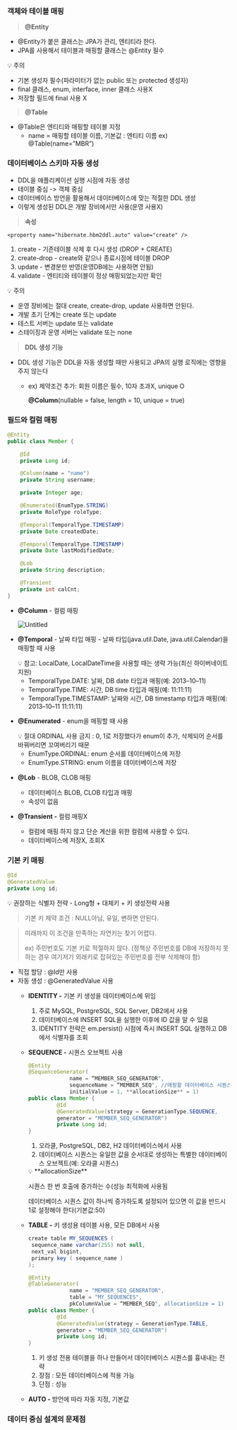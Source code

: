 ### 객체와 테이블 매핑

> **@Entity**

- @Entity가 붙은 클래스는 JPA가 관리, 엔티티라 한다.
- JPA를 사용해서 테이블과 매핑할 클래스는 @Entity 필수

<aside> 💡 주의

</aside>

- 기본 생성자 필수(파라미터가 없는 public 또는 protected 생성자)
- final 클래스, enum, interface, inner 클래스 사용X
- 저장할 필드에 final 사용 X

> **@Table**

- @Table은 엔티티와 매핑할 테이블 지정
    - name = 매핑할 테이블 이름, 기본값 : 엔티티 이름 ex) @Table(name=”MBR”)

### 데이터베이스 스키마 자동 생성

- DDL을 애플리케이션 실행 시점에 자동 생성
- 테이블 중심 -> 객체 중심
- 데이터베이스 방언을 활용해서 데이터베이스에 맞는 적절한 DDL 생성
- 이렇게 생성된 DDL은 개발 장비에서만 사용(운영 사용X)

> **속성**

`<property name="hibernate.hbm2ddl.auto" value="create" />`

1. create - 기존테이블 삭제 후 다시 생성 (DROP + CREATE)
2. create-drop - create와 같으나 종료시점에 테이블 DROP
3. update - 변경분만 반영(운영DB에는 사용하면 안됨)
4. validate - 엔티티와 테이블이 정상 매핑되었는지만 확인

<aside> 💡 주의

</aside>

- 운영 장비에는 절대 create, create-drop, update 사용하면 안된다.
- 개발 초기 단계는 create 또는 update
- 테스트 서버는 update 또는 validate
- 스테이징과 운영 서버는 validate 또는 none

> **DDL 생성 기능**

- DDL 생성 기능은 DDL을 자동 생성할 때만 사용되고 JPA의 실행 로직에는 영향을 주지 않는다
    - ex) 제약조건 추가: 회원 이름은 필수, 10자 초과X, unique O
        
        **@Column**(nullable = false, length = 10, unique = true)
        

### 필드와 컬럼 매핑

```java
@Entity
public class Member {

    @Id
    private Long id;

    @Column(name = "name")
    private String username;

    private Integer age;

    @Enumerated(EnumType.STRING)
    private RoleType roleType;

    @Temporal(TemporalType.TIMESTAMP)
    private Date createdDate;

    @Temporal(TemporalType.TIMESTAMP)
    private Date lastModifiedDate;

    @Lob
    private String description;

    @Transient
    private int calCnt;
}
```

- **@Column** - 컬럼 매핑
    
    ![Untitled](https://s3-us-west-2.amazonaws.com/secure.notion-static.com/b2543fb0-a866-4ea8-b5db-4c261960c6df/Untitled.png)
    
- **@Temporal** - 날짜 타입 매핑 - 날짜 타입(java.util.Date, java.util.Calendar)을 매핑할 때 사용
    
    <aside> 💡 참고: LocalDate, LocalDateTime을 사용할 때는 생략 가능(최신 하이버네이트 지원)
    
    </aside>
    
    - TemporalType.DATE: 날짜, DB date 타입과 매핑(예: 2013–10–11)
    - TemporalType.TIME: 시간, DB time 타입과 매핑(예: 11:11:11)
    - TemporalType.TIMESTAMP: 날짜와 시간, DB timestamp 타입과 매핑(예: 2013–10–11 11:11:11)
- **@Enumerated** - enum을 매핑할 때 사용
    
    <aside> 💡 절대 ORDINAL 사용 금지 : 0, 1로 저장했다가 enum이 추가, 삭제되어 순서를 바꿔버리면 꼬여버리기 때문
    
    </aside>
    
    - EnumType.ORDINAL: enum 순서를 데이터베이스에 저장
    - EnumType.STRING: enum 이름을 데이터베이스에 저장
- **@Lob** - BLOB, CLOB 매핑
    
    - 데이터베이스 BLOB, CLOB 타입과 매핑
    - 속성이 없음
- **@Transient -** 컬럼 매핑X
    
    - 컬럼에 매핑 하지 않고 단순 계산을 위한 컬럼에 사용할 수 있다.
    - 데이터베이스에 저장X, 조회X

### 기본 키 매핑

```java
@Id
@GeneratedValue
private Long id;
```

<aside> 💡 권장하는 식별자 전략 - Long형 + 대체키 + 키 생성전략 사용

</aside>

> 기본 키 제약 조건 : NULL아님, 유일, 변하면 안된다.

> 미래까지 이 조건을 만족하는 자연키는 찾기 어렵다.
> 
> ex) 주민번호도 기본 키로 적절하지 않다. (정책상 주민번호를 DB에 저장하지 못하는 경우 여기저기 외래키로 잡혀있는 주민번호를 전부 삭제해야 함)

- 직접 할당 : @Id만 사용
- 자동 생성 : @GeneratedValue 사용
    - **IDENTITY -** 기본 키 생성을 데이터베이스에 위임
        
        1. 주로 MySQL, PostgreSQL, SQL Server, DB2에서 사용
        2. 데이터베이스에 INSERT SQL을 실행한 이후에 ID 값을 알 수 있음
        3. IDENTITY 전략은 em.persist() 시점에 즉시 INSERT SQL 실행하고 DB에서 식별자를 조회
    - **SEQUENCE -** 시퀀스 오브젝트 사용
        
        ```java
        @Entity
        @SequenceGenerator(
        			 name = “MEMBER_SEQ_GENERATOR",
        			 sequenceName = “MEMBER_SEQ", //매핑할 데이터베이스 시퀀스 이름
        			 initialValue = 1, **allocationSize** = 1)
        public class Member {
        		 @Id
        		 @GeneratedValue(strategy = GenerationType.SEQUENCE,
        		 generator = "MEMBER_SEQ_GENERATOR")
        		 private Long id;
        }
        ```
        
        1. 오라클, PostgreSQL, DB2, H2 데이터베이스에서 사용
        2. 데이터베이스 시퀀스는 유일한 값을 순서대로 생성하는 특별한 데이터베이스 오브젝트(예: 오라클 시퀀스)
        
        <aside> 💡 **allocationSize**
        
        시퀀스 한 번 호출에 증가하는 수(성능 최적화에 사용됨
        
        데이터베이스 시퀀스 값이 하나씩 증가하도록 설정되어 있으면 이 값을 반드시 1로 설정해야 한다(기본값:50)
        
        </aside>
        
    - **TABLE -** 키 생성용 테이블 사용, 모든 DB에서 사용
        
        ```java
        create table MY_SEQUENCES (
         sequence_name varchar(255) not null,
         next_val bigint,
         primary key ( sequence_name )
        );
        
        @Entity
        @TableGenerator(
        			 name = "MEMBER_SEQ_GENERATOR",
        			 table = "MY_SEQUENCES",
        			 pkColumnValue = “MEMBER_SEQ", allocationSize = 1)
        public class Member {
        		 @Id
        		 @GeneratedValue(strategy = GenerationType.TABLE,
        		 generator = "MEMBER_SEQ_GENERATOR")
        		 private Long id;
        }
        ```
        
        1. 키 생성 전용 테이블을 하나 만들어서 데이터베이스 시퀀스를 흉내내는 전략
        2. 장점 : 모든 데이터베이스에 적용 가능
        3. 단점 : 성능
    - **AUTO -** 방언에 따라 자동 지정, 기본값
        

### 데이터 중심 설계의 문제점